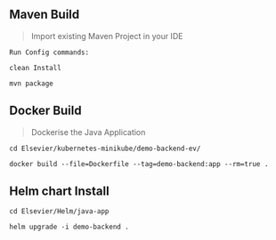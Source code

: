 ## Maven Build

> Import existing Maven Project in your IDE

```
Run Config commands:

clean Install

mvn package
```


## Docker Build

> Dockerise the Java Application

```
cd Elsevier/kubernetes-minikube/demo-backend-ev/

docker build --file=Dockerfile --tag=demo-backend:app --rm=true .

```


## Helm chart Install

```
cd Elsevier/Helm/java-app

helm upgrade -i demo-backend .
```
